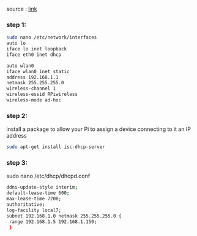 source : [link](http://slicepi.com/creating-an-ad-hoc-network-for-your-raspberry-pi/)
### step 1:
```bash
sudo nano /etc/network/interfaces
auto lo
iface lo inet loopback
iface eth0 inet dhcp

auto wlan0
iface wlan0 inet static
address 192.168.1.1
netmask 255.255.255.0
wireless-channel 1
wireless-essid RPiwireless
wireless-mode ad-hoc
```

### step 2: 
install a package to allow your Pi to assign a device connecting to it an IP address
```bash
sudo apt-get install isc-dhcp-server
```

### step 3:
sudo nano /etc/dhcp/dhcpd.conf
```bash
ddns-update-style interim;
default-lease-time 600;
max-lease-time 7200;
authoritative;
log-facility local7;
subnet 192.168.1.0 netmask 255.255.255.0 {
 range 192.168.1.5 192.168.1.150;
 }
```

